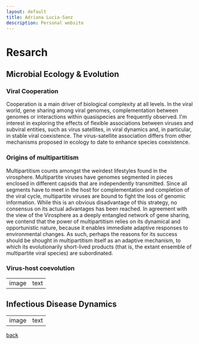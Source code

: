 ```yaml
---
layout: default
title: Adriana Lucia-Sanz
description: Personal website
---
```


# Resarch

## Microbial Ecology & Evolution

### Viral Cooperation 
Cooperation is a main driver of biological complexity at all levels. In the viral world, gene sharing among viral genomes, complementation between genomes or interactions within quasispecies are frequently observed. I'm interest in exploring the effects of flexible associations between viruses and subviral entities, such as virus satellites, in viral dynamics and, in particular, in stable viral coexistence. The virus-satellite association differs from other mechanisms proposed in ecology to date to enhance species coexistence. 

### Origins of multipartitism
Multipartitism counts amongst the weirdest lifestyles found in the virosphere. Multipartite viruses have genomes segmented in pieces enclosed in different capsids that are independently transmitted. Since all segments have to meet in the host for complementation and completion of the viral cycle, multipartite viruses are bound to fight the loss of genomic information. While this is an obvious disadvantage of this strategy, no consensus on its actual advantages has been reached. In agreement with the view of the Virosphere as a deeply entangled network of gene sharing, we contend that the power of multipartitism relies on its dynamical and opportunistic nature, because it enables immediate adaptive responses to environmental changes. As such, perhaps the reasons for its success should be shought in multipartitism itself as an adaptive mechanism, to which its evolutionarily short-lived products (that is, the extant ensemble of multipartite viral species) are subordinated. 

### Virus-host coevolution

<table>
  <tr>
  <td>
      image
  </td>
    <td> text
  </tr>
 </table>



## Infectious Disease Dynamics

<table>
  <tr>
  <td>
      image 
  </td>
    <td> text
  </tr>
 </table>

[back](./)
